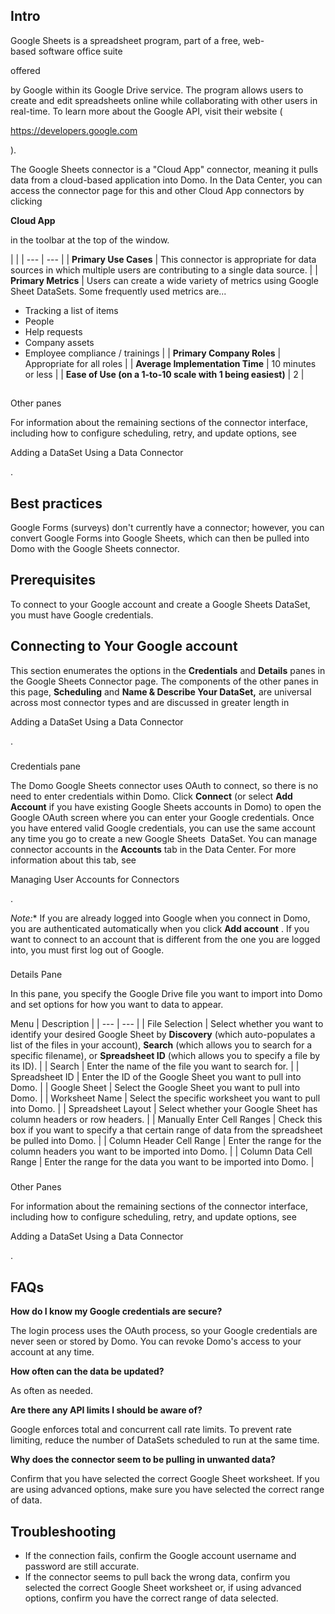 

Intro
--------

Google Sheets is a spreadsheet program, part of a free, web-based software office suite

offered

by Google within its Google Drive service. The program allows users to create and edit spreadsheets online while collaborating with other users in real-time. To learn more about the Google API, visit their website (

https://developers.google.com

).


 The Google Sheets connector is a "Cloud App" connector, meaning it pulls data from a cloud-based application into Domo. In the Data Center, you can access the connector page for this and other Cloud App connectors by clicking


**Cloud App**


 in the toolbar at the top of the window.

  |  |
| --- | --- |
|
**Primary Use Cases**
 |
 This connector is appropriate for data sources in which multiple users are contributing to a single data source.
  |
|
**Primary Metrics**
 |
 Users can create a wide variety of metrics using Google Sheet DataSets. Some frequently used metrics are...
 * Tracking a list of items
* People
* Help requests
* Company assets
* Employee compliance / trainings
 |
|
**Primary Company Roles**
 |
 Appropriate for all roles
  |
|
**Average Implementation Time**
 |
 10 minutes or less
  |
|
**Ease of Use (on a 1-to-10 scale with 1 being easiest)**
 |
 2
  |

##

Other panes

For information about the remaining sections of the connector interface, including how to configure scheduling, retry, and update options, see

Adding a DataSet Using a Data Connector

.


 Best practices
-----------------

Google Forms (surveys) don't currently have a connector; however, you can convert Google Forms into Google Sheets, which can then be pulled into Domo with the Google Sheets connector.

Prerequisites
----------------

To connect to your Google account and create a Google Sheets DataSet, you must have Google credentials.

Connecting to Your Google account
------------------------------------

This section enumerates the options in the
 **Credentials**
 and
 **Details**
 panes in the Google Sheets Connector page. The components of the other panes in this page,
 **Scheduling**
 and
 **Name & Describe Your DataSet,**
 are universal across most connector types and are discussed in greater length in

Adding a DataSet Using a Data Connector

.


###

Credentials pane

The Domo Google Sheets connector uses OAuth to connect, so there is no need to enter credentials within Domo. Click
 **Connect**
 (or select
 **Add Account**
 if you have existing Google Sheets accounts in Domo) to open the Google OAuth screen where you can enter your Google credentials. Once you have entered valid Google credentials, you can use the same account any time you go to create a new Google Sheets  DataSet. You can manage connector accounts in the
 **Accounts**
 tab in the Data Center. For more information about this tab, see

Managing User Accounts for Connectors

.

*Note:**
 If you are already logged into Google when you connect in Domo, you are authenticated automatically when you click
 **Add account**
 . If you want to connect to an account that is different from the one you are logged into, you must first log out of Google.


###

Details Pane

In this pane, you specify the Google Drive file you want to import into Domo and set options for how you want to data to appear.


 Menu
  |
 Description
  |
| --- | --- |
|
 File Selection
  |
 Select whether you want to identify your desired Google Sheet by
 **Discovery**
 (which auto-populates a list of the files in your account),
 **Search**
 (which allows you to search for a specific filename), or
 **Spreadsheet ID**
 (which allows you to specify a file by its ID).
  |
|
 Search
  |
 Enter the name of the file you want to search for.
  |
|
 Spreadsheet ID
  |
 Enter the ID of the Google Sheet you want to pull into Domo.
  |
|
 Google Sheet
  |
 Select the Google Sheet you want to pull into Domo.
  |
|
 Worksheet Name
  |
 Select the specific worksheet you want to pull into Domo.
  |
|
 Spreadsheet Layout
  |
 Select whether your Google Sheet has column headers or row headers.
  |
|
 Manually Enter Cell Ranges
  |
 Check this box if you want to specify a that certain range of data from the spreadsheet be pulled into Domo.
  |
|
 Column Header Cell Range
  |
 Enter the range for the column headers you want to be imported into Domo.
  |
|
 Column Data Cell Range
  |
 Enter the range for the data you want to be imported into Domo.
  |


###

Other Panes

For information about the remaining sections of the connector interface, including how to configure scheduling, retry, and update options, see

Adding a DataSet Using a Data Connector

.


 FAQs
-------


**How do I know my Google credentials are secure?**


 The login process uses the OAuth process, so your Google credentials are never seen or stored by Domo. You can revoke Domo's access to your account at any time.


**How often can the data be updated?**


 As often as needed.


**Are there any API limits I should be aware of?**


 Google enforces total and concurrent call rate limits. To prevent rate limiting, reduce the number of DataSets scheduled to run at the same time.


**Why does the connector seem to be pulling in unwanted data?**


 Confirm that you have selected the correct Google Sheet worksheet. If you are using advanced options, make sure you have selected the correct range of data.


 Troubleshooting
------------------


* If the connection fails, confirm the Google account username and password are still accurate.
* If the connector seems to pull back the wrong data, confirm you selected the correct Google Sheet worksheet or, if using advanced options, confirm you have the correct range of data selected.

